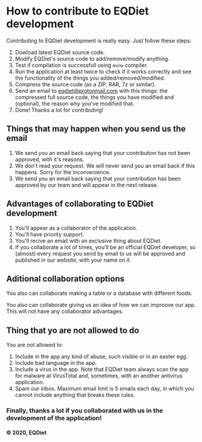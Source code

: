 # How to contribute to EQDiet development

Contributing to EQDiet development is really easy. Just follow these steps:

1. Dowload latest EQDiet source code.
2. Modify EQDiet's source code to add/remove/modify anything.
3. Test if compilation is successfull using `mvnw` compiler.
4. Run the application at least twice to check if it works correctly and see the functionality of the things you added/removed/modified.
5. Compress the source code (as a ZIP, RAR, 7z or similar).
6. Send an email to eqdiet@protonmail.com with this things: the compressed full source code, the things you have modified and (optional), the reason why you've modified that.
7. Done! Thanks a lot for contributing!

## Things that may happen when you send us the email

1. We send you an email back saying that your contribution has not been approved, with it's reasons.
2. We don't read your request. We will never send you an email back if this happens. Sorry for the inconvenience.
3. We send you an email back saying that your contribution has been approved by our team and will appear in the next release.

## Advantages of collaborating to EQDiet development

1. You'll appear as a collaborator of the application.
2. You'll have priority support.
3. You'll recive an email with an exclusive thing about EQDiet.
4. If you collaborate a lot of times, you'll be an official EQDiet developer, so (almost) every request you send by email to us will be approved and published in our website, with your name on it.

## Aditional collaboration options

You also can collaborate making a table or a database with different foods.

You also can collaborate giving us an idea of how we can improove our app. This will not have any collaborator advantages.

## Thing that yo are not allowed to do

You are not allowed to:

1. Include in the app any kind of abuse, such visible or in an easter egg.
2. Include bad language in the app.
3. Include a virus in the app. Note that EQDiet team always scan the app for malware at VirusTotal and, sometimes, with an another antivirus application.
4. Spam our inbox. Maximum email limit is 5 emails each day, in which you cannot include anything that breaks these rules.

### Finally, thanks a lot if you collaborated with us in the development of the application!

#### © 2020, EQDiet
